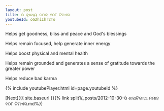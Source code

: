 ```yaml
---
layout: post
title: ଓଁ ଵୃଷଧ୍ୟ ନମାହ ୧୦୮ ଟିମଏସ
youtubeId: oG2hiIhr2To
---
```

 
 
Helps get goodness, bliss and peace and God's blessings
 
Helps remain focused, help generate inner energy 
 
Helps boost physical and mental health 
 
Helps remain grounded and generates a sense of gratitude towards the greater power 
 
Helps reduce bad karma
 
 
 
 


{% include youtubePlayer.html id=page.youtubeId %}
 
[Next]({{ site.baseurl }}{% link  split1/_posts/2012-10-30-ଓଁ ଶବ୍ଦାତିଗାଆ ନମାହ  ୧୦୮ ଟିମଏସ.md%})
 
